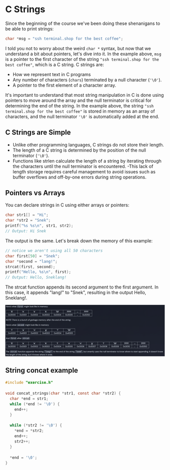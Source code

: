 # C Strings

Since the beginning of the course we've been doing these shenanigans to be able to print strings:

```c
char *msg = "ssh terminal.shop for the best coffee";
```

I told you not to worry about the weird `char *` syntax, but now that we understand a bit about pointers, let's dive into it. In the example above, `msg` is a pointer to the first character of the string `"ssh terminal.shop for the best coffee"`, which is a C string. C strings are:

- How we represent text in C programs
- Any number of characters (`chars`) terminated by a null character (`'\0'`).
- A pointer to the first element of a character array.

It's important to understand that most string manipulation in C is done using pointers to move around the array and the null terminator is critical for determining the end of the string. In the example above, the string `"ssh terminal.shop for the best coffee"` is stored in memory as an array of characters, and the null terminator `'\0'` is automatically added at the end.

## C Strings are Simple

- Unlike other programming languages, C strings do not store their length.
- The length of a C string is determined by the position of the null terminator (`'\0'`).
- Functions like strlen calculate the length of a string by iterating through the characters until the null terminator is encountered.
 -This lack of length storage requires careful management to avoid issues such as buffer overflows and off-by-one errors during string operations.

## Pointers vs Arrays

You can declare strings in C using either arrays or pointers:

```c
char str1[] = "Hi";
char *str2 = "Snek";
printf("%s %s\n", str1, str2);
// Output: Hi Snek
```

The output is the same. Let's break down the memory of this example:

```c
// notice we aren't using all 50 characters
char first[50] = "Snek";
char *second = "lang!";
strcat(first, second);
printf("Hello, %s\n", first);
// Output: Hello, Sneklang!
```

The strcat function appends its second argument to the first argument. In this case, it appends "lang!" to "Snek", resulting in the output Hello, Sneklang!.

![string](./str.png)

## String concat example

```c
#include "exercise.h"

void concat_strings(char *str1, const char *str2) {
  char *end = str1;
  while (*end != '\0') {
    end++;
  }

  while (*str2 != '\0') {
    *end = *str2;
    end++;
    str2++;
  }

  *end = '\0';
}
```
